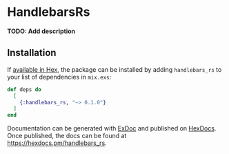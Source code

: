 # HandlebarsRs

**TODO: Add description**

## Installation

If [available in Hex](https://hex.pm/docs/publish), the package can be installed
by adding `handlebars_rs` to your list of dependencies in `mix.exs`:

```elixir
def deps do
  [
    {:handlebars_rs, "~> 0.1.0"}
  ]
end
```

Documentation can be generated with [ExDoc](https://github.com/elixir-lang/ex_doc)
and published on [HexDocs](https://hexdocs.pm). Once published, the docs can
be found at <https://hexdocs.pm/handlebars_rs>.

